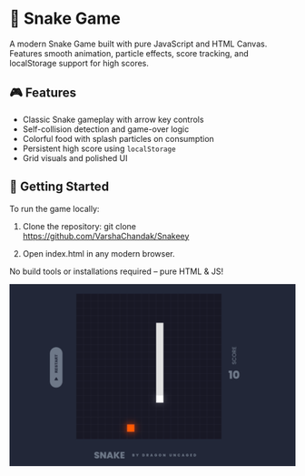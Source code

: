 # 🐍 Snake Game

A modern Snake Game built with pure JavaScript and HTML Canvas. Features smooth animation, particle effects, score tracking, and localStorage support for high scores.

## 🎮 Features

- Classic Snake gameplay with arrow key controls
- Self-collision detection and game-over logic
- Colorful food with splash particles on consumption
- Persistent high score using `localStorage`
- Grid visuals and polished UI

## 🚀 Getting Started

To run the game locally:

1. Clone the repository:
   git clone https://github.com/VarshaChandak/Snakeey
   
2. Open index.html in any modern browser.

No build tools or installations required – pure HTML & JS!

![alt text](<Screenshot 2025-05-03 123015.png>)
